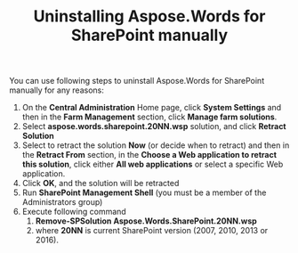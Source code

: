 ﻿---
title: Uninstalling Aspose.Words for SharePoint manually
second_title: Aspose.Words for SharePoint
articleTitle: Uninstalling Aspose.Words for SharePoint manually
linktitle: Uninstalling Aspose.Words for SharePoint manually
description: "How to manually uninstall the Aspose.Words for SharePoint."
type: docs
weight: 90
url: /sharepoint/uninstalling-aspose-words-for-sharepoint-manually/
---

You can use following steps to uninstall Aspose.Words for SharePoint manually for any reasons:

1. On the **Central Administration** Home page, click **System Settings** and then in the **Farm Management** section, click **Manage farm solutions**.
1. Select **aspose.words.sharepoint.20NN.wsp** solution, and click **Retract Solution**
1. Select to retract the solution **Now** (or decide when to retract) and then in the **Retract From** section, in the **Choose a Web application to retract this solution**, click either **All web applications** or select a specific Web application.
1. Click **OK**, and the solution will be retracted
1. Run **SharePoint Management Shell** (you must be a member of the Administrators group)
1. Execute following command
   1. **Remove-SPSolution Aspose.Words.SharePoint.20NN.wsp**
   1. where **20NN** is current SharePoint version (2007, 2010, 2013 or 2016).
